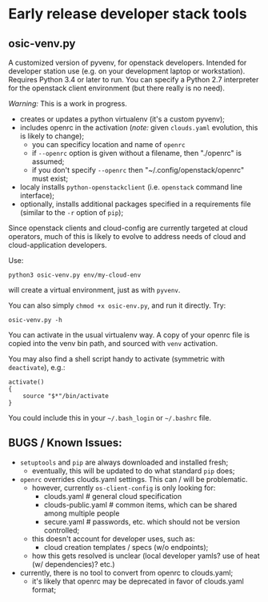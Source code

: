 # Early release developer stack tools

## osic-venv.py

A customized version of pyvenv, for openstack developers.
Intended for developer station use (e.g. on your development laptop
or workstation).
Requires Python 3.4 or later to run.
You can specify a Python 2.7 interpreter for the openstack client
environment (but there really is no need).

*Warning:* This is a work in progress.

- creates or updates a python virtualenv (it's a custom pyvenv);
- includes openrc in the activation (*note:* given `clouds.yaml` evolution, this is likely to change);
  - you can specificy location and name of `openrc`
  - if `--openrc` option is given without a filename, then "./openrc" is assumed;
  - if you don't specify `--openrc` then "~/.config/openstack/openrc" must exist;
- localy installs `python-openstackclient` (i.e. `openstack` command line interface);
- optionally, installs additional packages specified in a requirements file (similar to the `-r` option of `pip`);

Since openstack clients and cloud-config are currently targeted at cloud operators,
much of this is likely to evolve to address needs of cloud and cloud-application developers.

Use:

    python3 osic-venv.py env/my-cloud-env

will create a virtual environment, just as with `pyvenv`.

You can also simply `chmod +x osic-env.py`, and run it directly.
Try:

    osic-venv.py -h
    

You can activate in the usual virtualenv way.
A copy of your openrc file is copied into the venv bin path, and sourced
with `venv` activation.

You may also find a shell script handy to activate (symmetric with `deactivate`), e.g.:

    activate()
    {
        source "$*"/bin/activate
    }

You could include this in your `~/.bash_login` or `~/.bashrc` file.


## BUGS / Known Issues:

- `setuptools` and `pip` are always downloaded and installed fresh;
   - eventually, this will be updated to do what standard `pip` does;
- `openrc` overrides clouds.yaml settings.  This can / will be problematic.
   - however, currently `os-client-config` is only looking for:
     - clouds.yaml   # general cloud specification
     - clouds-public.yaml  # common items, which can be shared among multiple people
     - secure.yaml   # passwords, etc. which should not be version controlled;
   - this doesn't account for developer uses, such as:
     - cloud creation templates / specs (w/o endpoints);
   - how this gets resolved is unclear (local developer yamls? use of heat (w/ dependencies)?  etc.)
- currently, there is no tool to convert from openrc to clouds.yaml;
   - it's likely that openrc may be deprecated in favor of clouds.yaml format;

